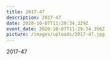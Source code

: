 ```yaml
---
title: 2017-47
description: 2017-47
date: 2020-10-07T11:29:34.329Z
event_date: 2020-10-07T11:29:34.356Z
picture: /images/uploads/2017-47.jpg
---
```

2017-47